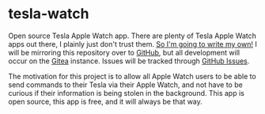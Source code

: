 # tesla-watch

Open source Tesla Apple Watch app. There are plenty of Tesla Apple Watch apps out there, I plainly just don't trust them. [So I'm going to write my own!](./media/bender.png) I will be mirroring this repository over to [GitHub](https://github.com/git-rohrbach-tech/tesla-watch), but all development will occur on the [Gitea](https://git.rohrbach.tech/zachary/tesla-watch) instance. Issues will be tracked through [GitHub Issues](https://github.com/git-rohrbach-tech/tesla-watch/issues).

The motivation for this project is to allow all Apple Watch users to be able to send commands to their Tesla via their Apple Watch, and not have to be curious if their information is being stolen in the background. This app is open source, this app is free, and it will always be that way.